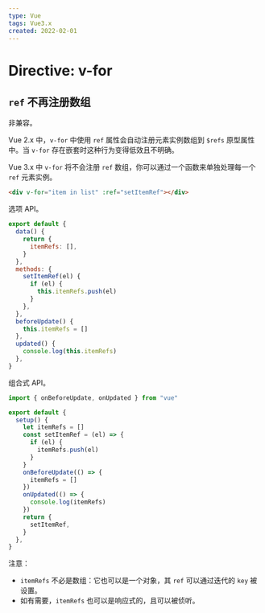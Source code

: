 ```yaml
---
type: Vue
tags: Vue3.x
created: 2022-02-01
---
```


# Directive: v-for

## `ref` 不再注册数组

非兼容。

Vue 2.x 中，`v-for` 中使用 `ref` 属性会自动注册元素实例数组到 `$refs` 原型属性中。当 `v-for` 存在嵌套时这种行为变得低效且不明确。

Vue 3.x 中 `v-for` 将不会注册 `ref` 数组，你可以通过一个函数来单独处理每一个 `ref` 元素实例。

```html
<div v-for="item in list" :ref="setItemRef"></div>
```

选项 API。

```js
export default {
  data() {
    return {
      itemRefs: [],
    }
  },
  methods: {
    setItemRef(el) {
      if (el) {
        this.itemRefs.push(el)
      }
    },
  },
  beforeUpdate() {
    this.itemRefs = []
  },
  updated() {
    console.log(this.itemRefs)
  },
}
```

组合式 API。

```js
import { onBeforeUpdate, onUpdated } from "vue"

export default {
  setup() {
    let itemRefs = []
    const setItemRef = (el) => {
      if (el) {
        itemRefs.push(el)
      }
    }
    onBeforeUpdate(() => {
      itemRefs = []
    })
    onUpdated(() => {
      console.log(itemRefs)
    })
    return {
      setItemRef,
    }
  },
}
```

注意：

- `itemRefs` 不必是数组：它也可以是一个对象，其 `ref` 可以通过迭代的 `key` 被设置。
- 如有需要，`itemRefs` 也可以是响应式的，且可以被侦听。
